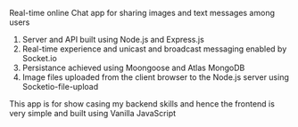 Real-time online Chat app for sharing images and text messages among users

1. Server and API built using Node.js and Express.js
2. Real-time experience and unicast and broadcast messaging enabled by Socket.io
3. Persistance achieved using Moongoose and Atlas MongoDB
4. Image files uploaded from the client browser to the Node.js server using Socketio-file-upload

This app is for show casing my backend skills and hence the frontend is very simple and built using Vanilla JavaScript

